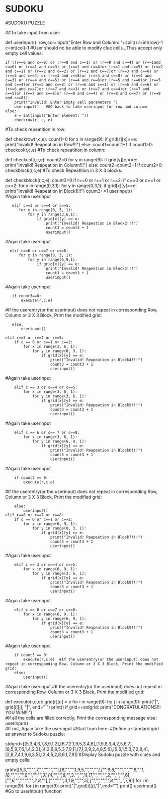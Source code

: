 # SUDOKU
#SUDOKU PUZZLE

##To take input from user:

 def userinput():
    row,col=input("Enter Row and Column: ").split()
    r=int(row)-1
    c=int(col)-1
#User should no be able to modify clue cells...Thus accept only empty cell values:
    
    if ((r==0 and c==0) or (r==0 and c==1) or (r==0 and c==4) or (r==1and c==0) or (r==1 and c==3) or (r==1 and c==4)or (r==1 and c==5) or (r==2 and c==1) or (r==2 and c==2) or (r==2 and c==7)or (r==3 and c==0) or (r==3 and c==4) or (r==3 and c==8)or (r==4 and c==0) or (r==4 and c==3) or (r==4 and c==5) or (r==4 and c==8)or (r==5 and c==0)or (r==5 and c==4)or (r==5 and c==8) or (r==6 and c==1) or (r==6 and c==6) or (r==6 and c==7)or (r==7 and c==3) or (r==7 and c==4)or (r==7 and c==5)or (r==7 and c==8)or (r==8 and c==4) or (r==8 and c==7) or (r==8 and c==8)):
        print("Invalid! Enter Empty cell parameters ")
        userinput()   #GO back to take userinput for row and column
    else:
        e = int(input("Enter Element: "))
        checkrow(r, c, e)
#To check repeatition in row:

 def checkrow(r,c,e):
    count1=0
    for x in range(9):
        if grid[r][x]==e:
            print("Invalid! Reapeation in Row!!!")
        else:
            count1=count1+1
    if count1>0:
        checkcol(r,c,e)
#To check repeatition in column:

 def checkcol(r,c,e):
    count2=0
    for y in range(9):
        if grid[y][c]==e:
            print("Invalid! Reapeation in Column!!!")
        else:
            count2=count2+1
    if count2>0:
        checkblock(r,c,e)
#To check Repeatition in 3 X 3 blocks:

 def checkblock(r,c,e):
    count3=0
    if r==0 or r==1 or r==2:
       if c==0 or c==1 or c==2:
          for x in range(0,3,1):
             for y in range(0,3,1):
                if grid[x][y]==e:
                   print("Invalid! Reapeation in Block1!!!")
                   count3+=1
                   userinput()    
#Again take userinput

       elif c==3 or c==4 or c==5:
          for x in range(0, 3, 1):
              for y in range(3,6,1):
                  if grid[x][y] == e:
                      print("Invalid! Reapeation in Block2!!!")
                      count3 = count3 + 1
                      userinput()   
#Again take userinput
      
      elif c==6 or c==7 or c==8:
          for x in range(0, 3, 1):
              for y in range(6,9,1):
                  if grid[x][y] == e:
                      print("Invalid! Reapeation in Block3!!!")
                      count3 = count3 + 1
                      userinput()    
 #Again take userinput
       
       if count3==0:
           execute(r,c,e)    
  
 #If the userentry(or the userinput) does not repeat in corresponding Row, Column or 3 X 3 Block, Print the modified grid:
       
       else:
           userinput()

    elif r==3 or r==4 or r==5:
        if c == 0 or c==1 or c==2:
            for x in range(3, 6, 1):
                for y in range(0, 3, 1):
                    if grid[x][y] == e:
                        print("Invalid! Reapeation in Block4!!!")
                        count3 = count3 + 1
                        userinput()  
 #Again take userinput
        
        elif c == 3 or c==4 or c==5:
            for x in range(3, 6, 1):
                for y in range(3, 6, 1):
                    if grid[x][y] == e:
                        print("Invalid! Reapeation in Block5!!!")
                        count3 = count3 + 1
                        userinput()    
 #Again take userinput
        
        elif c == 6 or c== 7 or c==8:
            for x in range(3, 6, 1):
                for y in range(6, 9, 1):
                    if grid[x][y] == e:
                        print("Invalid! Reapeation in Block6!!!")
                        count3 = count3 + 1
                        userinput()   
#Again take userinput
        
        if count3 == 0:
            execute(r,c,e)   
#If the userentry(or the userinput) does not repeat in corresponding Row, Column or 3 X 3 Block, Print the modified grid:
        
        else:
            userinput()
    elif r==6 or r==7 or r==8:
        if c == 0 or c==1 or c==2:
            for x in range(6, 9, 1):
                for y in range(0, 3, 1):
                    if grid[x][y] == e:
                        print("Invalid! Reapeation in Block7!!!")
                        count3 = count3 + 1
                        userinput()   
 #Again take userinput
        
        elif c == 3 or c==4 or c==5:
            for x in range(6, 9, 1):
                for y in range(3, 6, 1):
                    if grid[x][y] == e:
                        print("Invalid! Reapeation in Block8!!!")
                        count3 = count3 + 1
                        userinput()   
 #Again take userinput
        
        elif c == 6 or c==7 or c==8:
            for x in range(6, 9, 1):
                for y in range(6, 9, 1):
                    if grid[x][y] == e:
                        print("Invalid! Reapeation in Block9!!!")
                        count3 = count3 + 1
                        userinput()    
#Again take userinput
        
        if count3 == 0:
            execute(r,c,e)  #If the userentry(or the userinput) does not repeat in corresponding Row, Column or 3 X 3 Block, Print the modified grid:
        else:
            userinput()   
#Again take userinput
#If the userentry(or the userinput) does not repeat in corresponding Row, Column or 3 X 3 Block, Print the modified grid:

 def execute(r,c,e):
    grid[r][c] = e
    for i in range(9):
        for j in range(9):
            print("|", grid[i][j], "|", end="  ")
        print()
    if grid==stdgrid:
        print("CONGRATULATIONS!!! YOU WIN!!!")   
#If all the cells are filled correctly, Print the corresponding message
    else:
        userinput()   
#If not, Again take the userinput
#Start from here:
#Define a standard grid as answer to Sudoku puzzle:
 
 stdgrid=[[5,3,4,6,7,8,9,1,2],[6,7,2,1,9,5,3,4,8],[1,9,8,3,4,2,5,6,7],[8,5,9,7,6,1,4,2,3],[4,2,6,8,5,3,7,9,1],[7,1,3,9,2,4,8,5,6],[9,6,1,5,3,7,2,8,4],[2,8,7,4,1,9,6,3,5],[3,4,5,2,8,6,1,7,9]]
#Display Sudoku puzzle with clues and empty cells:
 
 grid=[[5,3,"_","_",7,"_","_","_","_"],[6,"_","_",1,9,5,"_","_","_"],["_",9,8,"_","_","_","_",6,"_"],[8,"_","_","_",6,"_","_","_",3],[4,"_","_",8,"_",3,"_","_",1],[7,"_","_","_",2,"_","_","_",6],["_",6,"_","_","_","_",2,8,"_"],["_","_","_",4,1,9,"_","_",5],["_","_","_","_",8,"_","_",7,9]]
 for i in range(9):
    for j in range(9):
        print("|",grid[i][j],"|",end="")
    print()
 userinput()     
#Go to userinput() function
